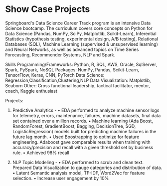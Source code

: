 # Show Case Projects

Springboard's Data Science Career Track program is an intensive Data Science bootcamp. The curriculum covers core concepts on Python for Data Science (Pandas, NumPy, SciPy, Matplotlib, Scikit-Learn), Inferential Statistics (hypothesis testing, experimental design, A/B testing), Relational Databases (SQL), Machine Learning (supervised & unsupervised learning) and Neural Networks, as well as advanced topics on Time Series Forecasting, Recommender Systems, NLP and Spark.

Skills
Programming/Frameworks: Python, R, SQL, AWS, Oracle, SqlServer, Spark, PySpark, NoSQL
Packages: NumPy, Pandas, Scikit-Learn, TensorFlow, Keras, CNN, PyTorch
Data Science: Regression,Classification,Clustering,NLP
Data Visualization: Matplotlib, Seaborn
Other: Cross functional leadership, tactical facilitator, mentor, coach, Kaggle enthusiast

Projects:
1) Predictive Analytics -
• EDA performed to analyze machine sensor logs for telemetry, errors, maintenance, failures, machine datasets, final data set contained over a million records.
• Machine learning (Ada Boost, RandomForest, GradientBoost, Bagging, DecisionTree, SGD, LogisticRegression) models built for predicting machine failures in the future lag month.
• Used Boostrapping to optimize for feature engineering. Adaboost gave comparable results when training with accuracy/precision and recall with a given threshold set by business rule.
• Achieved 98% recall

2) NLP Topic Modeling -
• EDA performed to scrub and clean text. Prepared Data Visualization to gauge categories and distribution of data.
• Latent Semantic analysis model, TF-IDF, Word2Vec for feature selection.
• Increase user engagement by 10%
